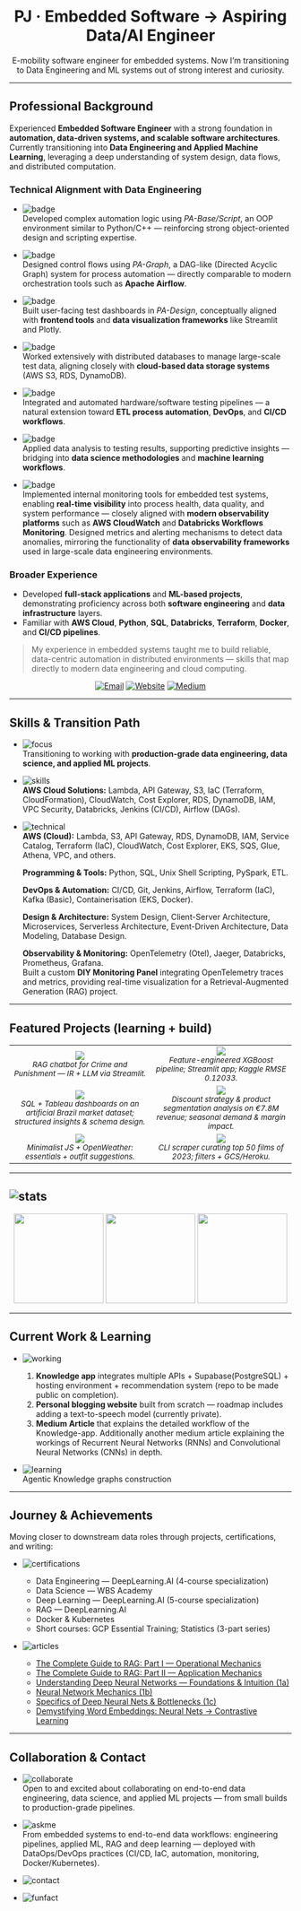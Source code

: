 <h1 align="center">PJ · Embedded Software → Aspiring Data/AI Engineer</h1>

<p align="center">
E-mobility software engineer for embedded systems.  
Now I’m transitioning to Data Engineering and ML systems out of strong interest and curiosity.
</p>

---

## Professional Background

Experienced **Embedded Software Engineer** with a strong foundation in **automation, data-driven systems, and scalable software architectures**.  
Currently transitioning into **Data Engineering and Applied Machine Learning**, leveraging a deep understanding of system design, data flows, and distributed computation.

### Technical Alignment with Data Engineering

- ![badge](https://img.shields.io/badge/-Programming%20Foundations-a371f7?style=flat-square)  
  Developed complex automation logic using *PA-Base/Script*, an OOP environment similar to Python/C++ — reinforcing strong object-oriented design and scripting expertise.

- ![badge](https://img.shields.io/badge/-Workflow%20Orchestration-a371f7?style=flat-square)  
  Designed control flows using *PA-Graph*, a DAG-like (Directed Acyclic Graph) system for process automation — directly comparable to modern orchestration tools such as **Apache Airflow**.

- ![badge](https://img.shields.io/badge/-Interface%20Design%20%26%20Visualization-a371f7?style=flat-square)  
  Built user-facing test dashboards in *PA-Design*, conceptually aligned with **frontend tools** and **data visualization frameworks** like Streamlit and Plotly.

- ![badge](https://img.shields.io/badge/-Data%20Management%20%26%20Storage-a371f7?style=flat-square)  
  Worked extensively with distributed databases to manage large-scale test data, aligning closely with **cloud-based data storage systems** (AWS S3, RDS, DynamoDB).

- ![badge](https://img.shields.io/badge/-Automation%20%26%20CI%20Concepts-a371f7?style=flat-square)  
  Integrated and automated hardware/software testing pipelines — a natural extension toward **ETL process automation**, **DevOps**, and **CI/CD workflows**.

- ![badge](https://img.shields.io/badge/-Analytical%20Mindset-a371f7?style=flat-square)  
  Applied data analysis to testing results, supporting predictive insights — bridging into **data science methodologies** and **machine learning workflows**.

- ![badge](https://img.shields.io/badge/-Observability%20%26%20Monitoring-a371f7?style=flat-square)  
  Implemented internal monitoring tools for embedded test systems, enabling **real-time visibility** into process health, data quality, and system performance — closely aligned with **modern observability platforms** such as **AWS CloudWatch** and **Databricks Workflows Monitoring**. Designed metrics and alerting mechanisms to detect data anomalies, mirroring the functionality of **data observability frameworks** used in large-scale data engineering environments.

### Broader Experience
- Developed **full-stack applications** and **ML-based projects**, demonstrating proficiency across both **software engineering** and **data infrastructure** layers.  
- Familiar with **AWS Cloud**, **Python**, **SQL**, **Databricks**, **Terraform**, **Docker**, and **CI/CD pipelines**.

> My experience in embedded systems taught me to build reliable, data-centric automation in distributed environments — skills that map directly to modern data engineering and cloud computing.

<p align="center">
  <a href="mailto:prakash.joshi1402@icloud.com"><img alt="Email" src="https://img.shields.io/badge/EMAIL-prakash.joshi1402@icloud.com-informational?style=flat"></a>
  <a href="https://www.thefourthprojection.com"><img alt="Website" src="https://img.shields.io/badge/WEBSITE-Visit-informational?style=flat"></a>
  <a href="https://medium.com/@prakash1402"><img alt="Medium" src="https://img.shields.io/badge/WRITING-Medium-informational?style=flat"></a>
</p>

---

## Skills & Transition Path

- ![focus](https://img.shields.io/badge/FOCUS%20ON-Data%20Engineering%20%7C%20Data%20Science%20%7C%20Applied%20ML-blue?style=flat-square)  
  Transitioning to working with **production-grade data engineering, data science, and applied ML projects**.  

- ![skills](https://img.shields.io/badge/KEY%20SKILLS-AWS%20Cloud%20%7C%20Lambda%20%7C%20API%20Gateway%20%7C%20S3%20%7C%20IaC%20%7C%20Databricks%20%7C%20Jenkins-green?style=flat-square)  
  **AWS Cloud Solutions:** Lambda, API Gateway, S3, IaC (Terraform, CloudFormation), CloudWatch, Cost Explorer, RDS, DynamoDB, IAM, VPC Security, Databricks, Jenkins (CI/CD), Airflow (DAGs). 

- ![technical](https://img.shields.io/badge/TECHNICAL%20SKILLS-Python%20%7C%20SQL%20%7C%20PySpark%20%7C%20DevOps%20%7C%20Architecture-orange?style=flat-square)  
  **AWS (Cloud):** Lambda, S3, API Gateway, RDS, DynamoDB, IAM, Service Catalog, Terraform (IaC), CloudWatch, Cost Explorer, EKS, SQS, Glue, Athena, VPC, and others.  

  **Programming & Tools:** Python, SQL, Unix Shell Scripting, PySpark, ETL.  

  **DevOps & Automation:** CI/CD, Git, Jenkins, Airflow, Terraform (IaC), Kafka (Basic), Containerisation (EKS, Docker).  

  **Design & Architecture:** System Design, Client-Server Architecture, Microservices, Serverless Architecture, Event-Driven Architecture, Data Modeling, Database Design.  

  **Observability & Monitoring:** OpenTelemetry (Otel), Jaeger, Databricks, Prometheus, Grafana.  
  Built a custom **DIY Monitoring Panel** integrating OpenTelemetry traces and metrics, providing real-time visualization for a Retrieval-Augmented Generation (RAG) project.  
  
---

## Featured Projects (learning + build)

<table>
<tr>
<td align="center" width="50%">
  <a href="https://github.com/hsjoi0214/RAGbot">
    <img src="https://github-readme-stats.vercel.app/api/pin/?username=hsjoi0214&repo=RAGbot&theme=transparent&hide_border=true&v=2" />
  </a>
  <br/>
  <sub><i>RAG chatbot for <i>Crime and Punishment</i> — IR + LLM via Streamlit.</i></sub>
</td>
<td align="center" width="50%">
  <a href="https://github.com/hsjoi0214/housing-price-prediction">
    <img src="https://github-readme-stats.vercel.app/api/pin/?username=hsjoi0214&repo=housing-price-prediction&theme=transparent&hide_border=true&v=2" />
  </a>
  <br/>
  <sub><i>Feature-engineered XGBoost pipeline; Streamlit app; Kaggle RMSE 0.12033.</i></sub>
</td>
</tr>
<tr>
<td align="center" width="50%">
  <a href="https://github.com/hsjoi0214/brazil-market-expansion">
    <img src="https://github-readme-stats.vercel.app/api/pin/?username=hsjoi0214&repo=brazil-market-expansion&theme=transparent&hide_border=true&v=2" />
  </a>
  <br/>
  <sub><i>SQL + Tableau dashboards on an artificial Brazil market dataset; structured insights & schema design.</i></sub>
</td>
<td align="center" width="50%">
  <a href="https://github.com/hsjoi0214/eniac-discount-analysis">
    <img src="https://github-readme-stats.vercel.app/api/pin/?username=hsjoi0214&repo=eniac-discount-analysis&theme=transparent&hide_border=true&v=2" />
  </a>
  <br/>
  <sub><i>Discount strategy & product segmentation analysis on €7.8M revenue; seasonal demand & margin impact.</i></sub>
</td>
</tr>
<tr>
<td align="center" width="50%">
  <a href="https://github.com/hsjoi0214/weather-app">
    <img src="https://github-readme-stats.vercel.app/api/pin/?username=hsjoi0214&repo=weather-app&theme=transparent&hide_border=true&v=2" />
  </a>
  <br/>
  <sub><i>Minimalist JS + OpenWeather: essentials + outfit suggestions.</i></sub>
</td>
<td align="center" width="50%">
  <a href="https://github.com/hsjoi0214/movie-night">
    <img src="https://github-readme-stats.vercel.app/api/pin/?username=hsjoi0214&repo=movie-night&theme=transparent&hide_border=true&v=2" />
  </a>
  <br/>
  <sub><i>CLI scraper curating top 50 films of 2023; filters + GCS/Heroku.</i></sub>
</td>
</tr>
</table>



---

## ![stats](https://img.shields.io/badge/GitHub-Stats-blue?style=flat-square)

<div align="center">
  <img height="160" src="https://github-readme-stats.vercel.app/api?username=hsjoi0214&show_icons=true&rank_icon=github&include_all_commits=true&count_private=true&theme=tokyonight&hide_border=true" />
  <img height="160" src="https://streak-stats.demolab.com?user=hsjoi0214&theme=tokyonight&hide_border=true" />
  <img height="160" src="https://github-readme-stats.vercel.app/api/top-langs/?username=hsjoi0214&layout=compact&langs_count=8&theme=tokyonight&hide_border=true" />
</div>


---

##  Current Work & Learning

- ![working](https://img.shields.io/badge/WORKING%20ON-Knowledge%20App%20%7C%20Blogging%20Website%20%7C%20Medium%20Article%20%20-blue?style=flat-square)  
  1) **Knowledge app** integrates multiple APIs + Supabase(PostgreSQL) + hosting environment + recommendation system (repo to be made public on completion).  
  2) **Personal blogging website** built from scratch — roadmap includes adding a text-to-speech model (currently private).
  3) **Medium Article** that explains the detailed workflow of the Knowledge-app. Additionally another medium article explaining the workings of Recurrent Neural Networks (RNNs) and Convolutional Neural Networks (CNNs) in depth.

- ![learning](https://img.shields.io/badge/LEARNING-Knowledge%20Graphs-green?style=flat-square)  
  Agentic Knowledge graphs construction
---

##  Journey & Achievements
Moving closer to downstream data roles through projects, certifications, and writing:  

- ![certifications](https://img.shields.io/badge/CERTIFICATIONS-orange?style=flat-square)  
  - Data Engineering — DeepLearning.AI (4-course specialization)  
  - Data Science — WBS Academy  
  - Deep Learning — DeepLearning.AI (5-course specialization)  
  - RAG — DeepLearning.AI  
  - Docker & Kubernetes  
  - Short courses: GCP Essential Training; Statistics (3-part series)  

- ![articles](https://img.shields.io/badge/ARTICLES-purple?style=flat-square)  
  - <a href="https://medium.com/@prakash1402/the-complete-guide-to-rag-part-i-operational-mechanics-9365ba12b241">The Complete Guide to RAG: Part I — Operational Mechanics</a>
  - <a href="https://medium.com/@prakash1402/the-complete-guide-to-rag-part-ii-setup-design-and-application-cb0b415106e3">The Complete Guide to RAG: Part II — Application Mechanics</a>
  - <a href="https://medium.com/@prakash1402/understanding-deep-neural-networks-foundations-and-intuition-1a-4d3cbe5b4b73">Understanding Deep Neural Networks — Foundations & Intuition (1a)</a>
  - <a href="https://medium.com/@prakash1402/neural-networks-mechanics-1b-d36ba73d07d8">Neural Network Mechanics (1b)</a>
  - <a href="https://medium.com/@prakash1402/specifics-of-deep-neural-networks-and-bottlenecks-1c-51ca5f1ccb50">Specifics of Deep Neural Nets & Bottlenecks (1c)</a>
  - <a href="https://medium.com/@prakash1402/demystifying-word-embeddings-from-neural-nets-to-contrastive-learning-c444d7b30993">Demystifying Word Embeddings: Neural Nets → Contrastive Learning</a>  


---

##  Collaboration & Contact  

- ![collaborate](https://img.shields.io/badge/LOOKING%20TO-Collaborate%20On-blue?style=flat-square)  
  Open to and excited about collaborating on end-to-end data engineering, data science, and applied ML projects — from small builds to production-grade pipelines.  

- ![askme](https://img.shields.io/badge/ASK%20ME%20ABOUT-Embedded%20→%20Data%20Transition-lightgrey?style=flat-square)  
  From embedded systems to end-to-end data workflows: engineering pipelines, applied ML, RAG and deep learning — deployed with DataOps/DevOps practices (CI/CD, IaC, automation, monitoring, Docker/Kubernetes).

- ![contact](https://img.shields.io/badge/REACH%20ME-prakash.joshi1402%40icloud.com-green?style=flat-square)  

- ![funfact](https://img.shields.io/badge/FUN%20FACT-Enjoy%20reading%20%26%20and%20learning-orange?style=flat-square)  
  
